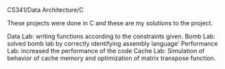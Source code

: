 CS341/Data Architecture/C

These projects were done in C and these are my solutions to the project.

Data Lab: writing functions according to the constraints given.
Bomb Lab: solved bomb lab by correctly identifying assembly language'
Performance Lab: increased the performance of the code 
Cache Lab: Simulation of behavior of cache memory and optimization of matrix
transpose function.
